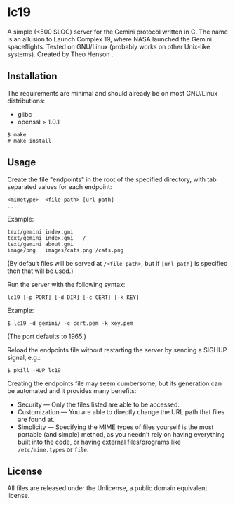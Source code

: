 # lc19

A simple (<500 SLOC) server for the Gemini protocol written in C.
The name is an allusion to Launch Complex 19, where NASA launched the Gemini spaceflights.
Tested on GNU/Linux (probably works on other Unix-like systems). Created by Theo Henson <theodorehenson at protonmail dot com>.

## Installation

The requirements are minimal and should already be on most GNU/Linux distributions:

* glibc
* openssl > 1.0.1

```
$ make
# make install
```

## Usage

Create the file "endpoints" in the root of the specified directory, with tab separated values for each endpoint:

```
<mimetype>	<file path>	[url path]
...
```

Example:

```
text/gemini	index.gmi
text/gemini	index.gmi	/
text/gemini	about.gmi
image/png	images/cats.png	/cats.png
```

(By default files will be served at `/<file path>`, but if `[url path]` is specified then that will be used.)

Run the server with the following syntax:

```
lc19 [-p PORT] [-d DIR] [-c CERT] [-k KEY]
```

Example:

```
$ lc19 -d gemini/ -c cert.pem -k key.pem
```

(The port defaults to 1965.)

Reload the endpoints file without restarting the server by sending a SIGHUP signal, e.g.:

```
$ pkill -HUP lc19
```

Creating the endpoints file may seem cumbersome, but its generation can be automated and it provides many benefits:

* Security — Only the files listed are able to be accessed.
* Customization — You are able to directly change the URL path that files are found at.
* Simplicity — Specifying the MIME types of files yourself is the most portable (and simple) method, as you needn't rely on having everything built into the code, or having external files/programs like `/etc/mime.types` or `file`.

## License

All files are released under the Unlicense, a public domain equivalent license.
